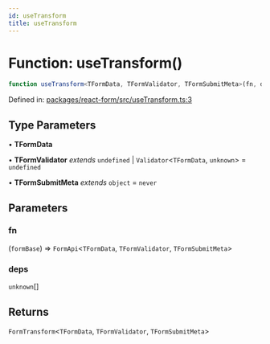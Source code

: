 ```yaml
---
id: useTransform
title: useTransform
---
```


# Function: useTransform()

```ts
function useTransform<TFormData, TFormValidator, TFormSubmitMeta>(fn, deps): FormTransform<TFormData, TFormValidator, TFormSubmitMeta>
```

Defined in: [packages/react-form/src/useTransform.ts:3](https://github.com/TanStack/form/blob/main/packages/react-form/src/useTransform.ts#L3)

## Type Parameters

• **TFormData**

• **TFormValidator** *extends* `undefined` \| `Validator`\<`TFormData`, `unknown`\> = `undefined`

• **TFormSubmitMeta** *extends* `object` = `never`

## Parameters

### fn

(`formBase`) => `FormApi`\<`TFormData`, `TFormValidator`, `TFormSubmitMeta`\>

### deps

`unknown`[]

## Returns

`FormTransform`\<`TFormData`, `TFormValidator`, `TFormSubmitMeta`\>
